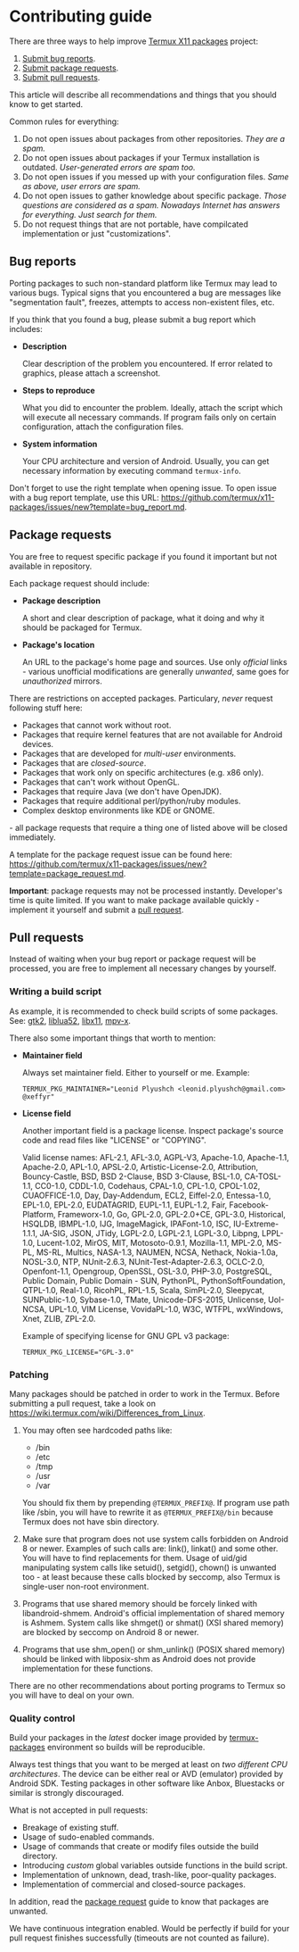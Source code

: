 # Contributing guide

There are three ways to help improve [Termux X11 packages](https://github.com/termux/x11-packages) project:

1. [Submit bug reports](#bug-reports).
2. [Submit package requests](#package-requests).
3. [Submit pull requests](#pull-requests).

This article will describe all recommendations and things that you should know to get started.

Common rules for everything:

1. Do not open issues about packages from other repositories. *They are a spam.*
2. Do not open issues about packages if your Termux installation is outdated. *User-generated errors are spam too.*
3. Do not open issues if you messed up with your configuration files. *Same as above, user errors are spam.*
4. Do not open issues to gather knowledge about specific package. *Those questions are considered as a spam. Nowadays Internet has answers for everything. Just search for them.*
5. Do not request things that are not portable, have compilcated implementation or just "customizations".

## Bug reports

Porting packages to such non-standard platform like Termux may lead to various bugs. Typical signs that you encountered a bug are messages like "segmentation fault", freezes, attempts to access non-existent files, etc.

If you think that you found a bug, please submit a bug report which includes:

- **Description**

  Clear description of the problem you encountered. If error related to graphics, please attach a screenshot.

- **Steps to reproduce**

  What you did to encounter the problem. Ideally, attach the script which will execute all necessary commands. If program fails only on certain configuration, attach the configuration files.

- **System information**

  Your CPU architecture and version of Android. Usually, you can get necessary information by executing command `termux-info`.

Don't forget to use the right template when opening issue. To open issue with a bug report template, use this URL: https://github.com/termux/x11-packages/issues/new?template=bug_report.md.

## Package requests

You are free to request specific package if you found it important but not available in repository.

Each package request should include:

- **Package description**

  A short and clear description of package, what it doing and why it should be packaged for Termux.

- **Package's location**

  An URL to the package's home page and sources. Use only *official* links - various unofficial modifications are generally *unwanted*, same goes for *unauthorized* mirrors.

There are restrictions on accepted packages. Particulary, *never* request following stuff here:

- Packages that cannot work without root.
- Packages that require kernel features that are not available for Android devices.
- Packages that are developed for *multi-user* environments.
- Packages that are *closed-source*.
- Packages that work only on specific architectures (e.g. x86 only).
- Packages that can't work without OpenGL.
- Packages that require Java (we don't have OpenJDK).
- Packages that require additional perl/python/ruby modules.
- Complex desktop environments like KDE or GNOME.

\- all package requests that require a thing one of listed above will be closed immediately.

A template for the package request issue can be found here: https://github.com/termux/x11-packages/issues/new?template=package_request.md.

**Important**: package requests may not be processed instantly. Developer's time is quite limited. If you want to make package available quickly - implement it yourself and submit a [pull request](#pull-requests).

## Pull requests

Instead of waiting when your bug report or package request will be processed, you are free to implement all necessary changes by yourself.

### Writing a build script

As example, it is recommended to check build scripts of some packages. See: [gtk2](./packages/gtk2), [liblua52](./packages/liblua52), [libx11](./packages/libx11), [mpv-x](./packages/mpv-x).

There also some important things that worth to mention:

- **Maintainer field**

  Always set maintainer field. Either to yourself or me. Example:
  ```
  TERMUX_PKG_MAINTAINER="Leonid Plyushch <leonid.plyushch@gmail.com> @xeffyr"
  ```

- **License field**

  Another important field is a package license. Inspect package's source code and read files like "LICENSE" or "COPYING".
  
  Valid license names: AFL-2.1, AFL-3.0, AGPL-V3, Apache-1.0, Apache-1.1, Apache-2.0, APL-1.0, APSL-2.0, Artistic-License-2.0, Attribution, Bouncy-Castle, BSD, BSD 2-Clause, BSD 3-Clause, BSL-1.0, CA-TOSL-1.1, CC0-1.0, CDDL-1.0, Codehaus, CPAL-1.0, CPL-1.0, CPOL-1.02, CUAOFFICE-1.0, Day, Day-Addendum, ECL2, Eiffel-2.0, Entessa-1.0, EPL-1.0, EPL-2.0, EUDATAGRID, EUPL-1.1, EUPL-1.2, Fair, Facebook-Platform, Frameworx-1.0, Go, GPL-2.0, GPL-2.0+CE, GPL-3.0, Historical, HSQLDB, IBMPL-1.0, IJG, ImageMagick, IPAFont-1.0, ISC, IU-Extreme-1.1.1, JA-SIG, JSON, JTidy, LGPL-2.0, LGPL-2.1, LGPL-3.0, Libpng, LPPL-1.0, Lucent-1.02, MirOS, MIT, Motosoto-0.9.1, Mozilla-1.1, MPL-2.0, MS-PL, MS-RL, Multics, NASA-1.3, NAUMEN, NCSA, Nethack, Nokia-1.0a, NOSL-3.0, NTP, NUnit-2.6.3, NUnit-Test-Adapter-2.6.3, OCLC-2.0, Openfont-1.1, Opengroup, OpenSSL, OSL-3.0, PHP-3.0, PostgreSQL, Public Domain, Public Domain - SUN, PythonPL, PythonSoftFoundation, QTPL-1.0, Real-1.0, RicohPL, RPL-1.5, Scala, SimPL-2.0, Sleepycat, SUNPublic-1.0, Sybase-1.0, TMate, Unicode-DFS-2015, Unlicense, UoI-NCSA, UPL-1.0, VIM License, VovidaPL-1.0, W3C, WTFPL, wxWindows, Xnet, ZLIB, ZPL-2.0.
  
  Example of specifying license for GNU GPL v3 package:
  ```
  TERMUX_PKG_LICENSE="GPL-3.0"
  ```

### Patching

Many packages should be patched in order to work in the Termux. Before submitting a pull request, take a look on https://wiki.termux.com/wiki/Differences_from_Linux.

1. You may often see hardcoded paths like:

   * /bin
   * /etc
   * /tmp
   * /usr
   * /var

   You should fix them by prepending `@TERMUX_PREFIX@`.
   If program use path like /sbin, you will have to rewrite it as `@TERMUX_PREFIX@/bin` because Termux does not have sbin directory.

2. Make sure that program does not use system calls forbidden on Android 8 or newer. Examples of such calls are: link(), linkat() and some other. You will have to find replacements for them. Usage of uid/gid manipulating system calls like setuid(), setgid(), chown() is unwanted too - at least because these calls blocked by seccomp, also Termux is single-user non-root environment.

3. Programs that use shared memory should be forcely linked with libandroid-shmem. Android's official implementation of shared memory is Ashmem. System calls like shmget() or shmat() (XSI shared memory) are blocked by seccomp on Android 8 or newer.

4. Programs that use shm_open() or shm_unlink() (POSIX shared memory) should be linked with libposix-shm as Android does not provide implementation for these functions.

There are no other recommendations about porting programs to Termux so you will have to deal on your own.

### Quality control

Build your packages in the *latest* docker image provided by [termux-packages](https://github.com/termux/termux-packages) environment so builds will be reproducible.

Always test things that you want to be merged at least on *two different CPU architectures*. The device can be either real or AVD (emulator) provided by Android SDK. Testing packages in other software like Anbox, Bluestacks or similar is strongly discouraged.

What is not accepted in pull requests:

- Breakage of existing stuff.
- Usage of sudo-enabled commands.
- Usage of commands that create or modify files outside the build directory.
- Introducing *custom* global variables outside functions in the build script.
- Implementation of unknown, dead, trash-like, poor-quality packages.
- Implementation of commercial and closed-source packages.

In addition, read the [package request](#package-requests) guide to know that packages are unwanted.

We have continuous integration enabled. Would be perfectly if build for your pull request finishes successfully (timeouts are not counted as failure).
